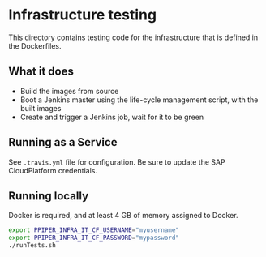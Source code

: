 # Infrastructure testing

This directory contains testing code for the infrastructure that is defined in the Dockerfiles.

## What it does

* Build the images from source
* Boot a Jenkins master using the life-cycle management script, with the built images
* Create and trigger a Jenkins job, wait for it to be green

## Running as a Service

See `.travis.yml` file for configuration.
Be sure to update the SAP CloudPlatform credentials.

## Running locally

Docker is required, and at least 4 GB of memory assigned to Docker.

```bash
export PPIPER_INFRA_IT_CF_USERNAME="myusername"
export PPIPER_INFRA_IT_CF_PASSWORD="mypassword"
./runTests.sh
```
